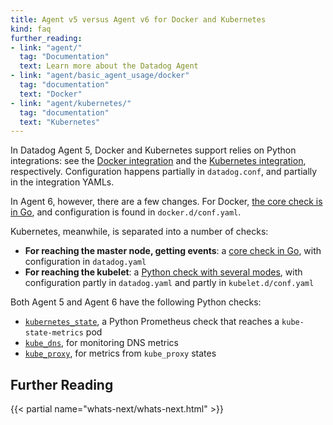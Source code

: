 ```yaml
---
title: Agent v5 versus Agent v6 for Docker and Kubernetes
kind: faq
further_reading:
- link: "agent/"
  tag: "Documentation"
  text: Learn more about the Datadog Agent
- link: "agent/basic_agent_usage/docker"
  tag: "documentation"
  text: "Docker"
- link: "agent/kubernetes/"
  tag: "documentation"
  text: "Kubernetes"
---
```


In Datadog Agent 5, Docker and Kubernetes support relies on Python integrations: see the [Docker integration][1] and the [Kubernetes integration][2], respectively. Configuration happens partially in `datadog.conf`, and partially in the integration YAMLs.

In Agent 6, however, there are a few changes. For Docker, [the core check is in Go][3], and configuration is found in `docker.d/conf.yaml`. 

Kubernetes, meanwhile, is separated into a number of checks:
- **For reaching the master node, getting events**: a [core check in Go][4], with configuration in `datadog.yaml`
- **For reaching the kubelet**: a [Python check with several modes][5], with configuration partly in `datadog.yaml` and partly in `kubelet.d/conf.yaml`

Both Agent 5 and Agent 6 have the following Python checks:

- [`kubernetes_state`][6], a Python Prometheus check that reaches a `kube-state-metrics` pod
- [`kube_dns`][7], for monitoring DNS metrics
- [`kube_proxy`][8], for metrics from `kube_proxy` states

## Further Reading

{{< partial name="whats-next/whats-next.html" >}}

[1]: https://github.com/DataDog/integrations-core/tree/master/docker_daemon
[2]: https://github.com/DataDog/integrations-core/tree/master/kubernetes
[3]: https://github.com/DataDog/datadog-agent/tree/master/pkg/collector/corechecks/containers
[4]: https://github.com/DataDog/datadog-agent/tree/master/pkg/collector/corechecks/cluster
[5]: https://github.com/DataDog/integrations-core/tree/master/kubelet
[6]: https://github.com/DataDog/integrations-core/tree/master/kubernetes_state
[7]: https://github.com/DataDog/integrations-core/tree/master/kube_dns
[8]: https://github.com/DataDog/integrations-core/tree/master/kube_proxy